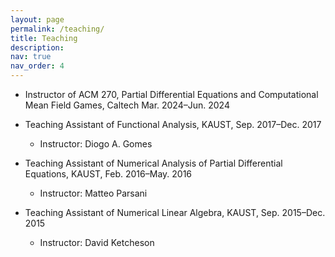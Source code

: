 ```yaml
---
layout: page
permalink: /teaching/
title: Teaching
description: 
nav: true
nav_order: 4
---
```


* Instructor of ACM 270, Partial Differential Equations and Computational Mean Field Games, Caltech	                                        																				          Mar. 2024–Jun. 2024

* Teaching Assistant of Functional Analysis, KAUST, Sep. 2017–Dec. 2017
  * Instructor: Diogo A. Gomes

* Teaching Assistant of Numerical Analysis of Partial Differential Equations, KAUST, Feb. 2016–May. 2016
  * Instructor: Matteo Parsani

* Teaching Assistant of Numerical Linear Algebra, KAUST, Sep. 2015–Dec. 2015
  * Instructor: David Ketcheson
